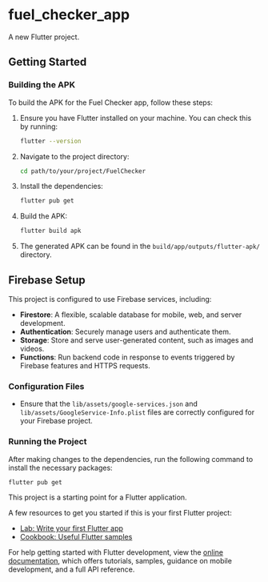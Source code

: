 # fuel_checker_app

A new Flutter project.

## Getting Started

### Building the APK
To build the APK for the Fuel Checker app, follow these steps:

1. Ensure you have Flutter installed on your machine. You can check this by running:
   ```bash
   flutter --version
   ```

2. Navigate to the project directory:
   ```bash
   cd path/to/your/project/FuelChecker
   ```

3. Install the dependencies:
   ```bash
   flutter pub get
   ```

4. Build the APK:
   ```bash
   flutter build apk
   ```

5. The generated APK can be found in the `build/app/outputs/flutter-apk/` directory.


## Firebase Setup

This project is configured to use Firebase services, including:

- **Firestore**: A flexible, scalable database for mobile, web, and server development.
- **Authentication**: Securely manage users and authenticate them.
- **Storage**: Store and serve user-generated content, such as images and videos.
- **Functions**: Run backend code in response to events triggered by Firebase features and HTTPS requests.

### Configuration Files

- Ensure that the `lib/assets/google-services.json` and `lib/assets/GoogleService-Info.plist` files are correctly configured for your Firebase project.

### Running the Project

After making changes to the dependencies, run the following command to install the necessary packages:

```bash
flutter pub get
```


This project is a starting point for a Flutter application.

A few resources to get you started if this is your first Flutter project:

- [Lab: Write your first Flutter app](https://docs.flutter.dev/get-started/codelab)
- [Cookbook: Useful Flutter samples](https://docs.flutter.dev/cookbook)

For help getting started with Flutter development, view the
[online documentation](https://docs.flutter.dev/), which offers tutorials,
samples, guidance on mobile development, and a full API reference.
